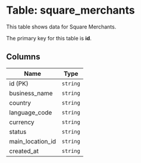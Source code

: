 # Table: square_merchants

This table shows data for Square Merchants.

The primary key for this table is **id**.

## Columns

| Name          | Type          |
| ------------- | ------------- |
|id (PK)|`string`|
|business_name|`string`|
|country|`string`|
|language_code|`string`|
|currency|`string`|
|status|`string`|
|main_location_id|`string`|
|created_at|`string`|